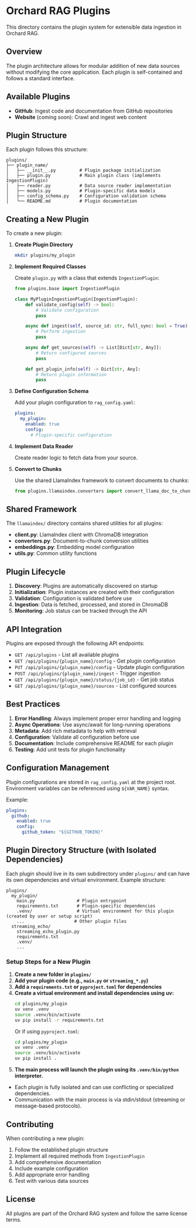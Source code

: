 # Orchard RAG Plugins

This directory contains the plugin system for extensible data ingestion in Orchard RAG.

## Overview

The plugin architecture allows for modular addition of new data sources without modifying the core application. Each plugin is self-contained and follows a standard interface.

## Available Plugins

- **GitHub**: Ingest code and documentation from GitHub repositories
- **Website** (coming soon): Crawl and ingest web content

## Plugin Structure

Each plugin follows this structure:

```
plugins/
├── plugin_name/
│   ├── __init__.py         # Plugin package initialization
│   ├── plugin.py           # Main plugin class (implements IngestionPlugin)
│   ├── reader.py           # Data source reader implementation
│   ├── models.py           # Plugin-specific data models
│   ├── config_schema.py    # Configuration validation schema
│   └── README.md           # Plugin documentation
```

## Creating a New Plugin

To create a new plugin:

1. **Create Plugin Directory**
   ```bash
   mkdir plugins/my_plugin
   ```

2. **Implement Required Classes**

   Create `plugin.py` with a class that extends `IngestionPlugin`:
   ```python
   from plugins.base import IngestionPlugin

   class MyPluginIngestionPlugin(IngestionPlugin):
       def validate_config(self) -> bool:
           # Validate configuration
           pass

       async def ingest(self, source_id: str, full_sync: bool = True) -> str:
           # Perform ingestion
           pass

       async def get_sources(self) -> List[Dict[str, Any]]:
           # Return configured sources
           pass

       def get_plugin_info(self) -> Dict[str, Any]:
           # Return plugin information
           pass
   ```

3. **Define Configuration Schema**

   Add your plugin configuration to `rag_config.yaml`:
   ```yaml
   plugins:
     my_plugin:
       enabled: true
       config:
         # Plugin-specific configuration
   ```

4. **Implement Data Reader**

   Create reader logic to fetch data from your source.

5. **Convert to Chunks**

   Use the shared LlamaIndex framework to convert documents to chunks:
   ```python
   from plugins.llamaindex.converters import convert_llama_doc_to_chunks
   ```

## Shared Framework

The `llamaindex/` directory contains shared utilities for all plugins:

- **client.py**: LlamaIndex client with ChromaDB integration
- **converters.py**: Document-to-chunk conversion utilities
- **embeddings.py**: Embedding model configuration
- **utils.py**: Common utility functions

## Plugin Lifecycle

1. **Discovery**: Plugins are automatically discovered on startup
2. **Initialization**: Plugin instances are created with their configuration
3. **Validation**: Configuration is validated before use
4. **Ingestion**: Data is fetched, processed, and stored in ChromaDB
5. **Monitoring**: Job status can be tracked through the API

## API Integration

Plugins are exposed through the following API endpoints:

- `GET /api/plugins` - List all available plugins
- `GET /api/plugins/{plugin_name}/config` - Get plugin configuration
- `PUT /api/plugins/{plugin_name}/config` - Update plugin configuration
- `POST /api/plugins/{plugin_name}/ingest` - Trigger ingestion
- `GET /api/plugins/{plugin_name}/status/{job_id}` - Get job status
- `GET /api/plugins/{plugin_name}/sources` - List configured sources

## Best Practices

1. **Error Handling**: Always implement proper error handling and logging
2. **Async Operations**: Use async/await for long-running operations
3. **Metadata**: Add rich metadata to help with retrieval
4. **Configuration**: Validate all configuration before use
5. **Documentation**: Include comprehensive README for each plugin
6. **Testing**: Add unit tests for plugin functionality

## Configuration Management

Plugin configurations are stored in `rag_config.yaml` at the project root. Environment variables can be referenced using `${VAR_NAME}` syntax.

Example:
```yaml
plugins:
  github:
    enabled: true
    config:
      github_token: "${GITHUB_TOKEN}"
```

## Plugin Directory Structure (with Isolated Dependencies)

Each plugin should live in its own subdirectory under `plugins/` and can have its own dependencies and virtual environment. Example structure:

```
plugins/
  my_plugin/
    main.py                # Plugin entrypoint
    requirements.txt       # Plugin-specific dependencies
    .venv/                 # Virtual environment for this plugin (created by user or setup script)
    ...                   # Other plugin files
  streaming_echo/
    streaming_echo_plugin.py
    requirements.txt
    .venv/
    ...
```

### Setup Steps for a New Plugin
1. **Create a new folder in `plugins/`**
2. **Add your plugin code (e.g., `main.py` or `streaming_*.py`)**
3. **Add a `requirements.txt` or `pyproject.toml` for dependencies**
4. **Create a virtual environment and install dependencies using uv:**
   ```bash
   cd plugins/my_plugin
   uv venv .venv
   source .venv/bin/activate
   uv pip install -r requirements.txt
   ```
   Or if using `pyproject.toml`:
   ```bash
   cd plugins/my_plugin
   uv venv .venv
   source .venv/bin/activate
   uv pip install .
   ```
5. **The main process will launch the plugin using its `.venv/bin/python` interpreter.**

- Each plugin is fully isolated and can use conflicting or specialized dependencies.
- Communication with the main process is via stdin/stdout (streaming or message-based protocols).

## Contributing

When contributing a new plugin:

1. Follow the established plugin structure
2. Implement all required methods from `IngestionPlugin`
3. Add comprehensive documentation
4. Include example configuration
5. Add appropriate error handling
6. Test with various data sources

## License

All plugins are part of the Orchard RAG system and follow the same license terms.